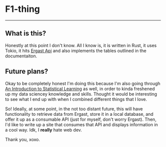 # F1-thing
----
## What is this? 
Honestly at this point I don't know. All I know is, it is written in Rust, it uses Tokio, it hits [Ergast Api](https://ergast.com/) and also implements the tables outlined in the documentaiton. 

## Future plans?
Okay to be completely honest I'm doing this because I'm also going through [An Introduction to Statistical Learning](https://www.statlearning.com/) as well, in order to kinda freshened up my data sciencey knowledge and skills. Thought it would be interesting to see what I end up with when I combined different things that I love. 

So! Ideally, at some point, in the not too distant future, this will have functionality to retrieve data from Ergast, store it in a local database, and offer it up as a consumable API (just for myself, don't worry Ergast). Then, I'd like to write up a site that consumes that API and displays information in a cool way. Idk, I **really** hate web dev. 

Thank you, 
xoxo. 